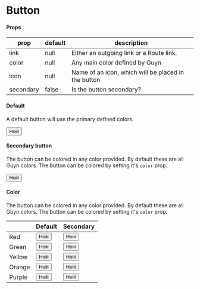 # Button

<script>
export default {
    components: {Button : ()=>import('./Button')}
}
</script>

#### Props

| prop | default | description |
| --- | --- | --- |
| link | null | Either an outgoing link or a Route link.|
| color | null | Any main color defined by Guyn |
| icon | null | Name of an icon, which will be placed in the button |
| secondary | false | Is the button secondary? |

#### Default

A default button will use the primary defined colors.

<Example title="Base">
<Button>Hoiii</Button>
</Example>

#### Secondary button

The button can be colored in any color provided. By default these are all Guyn colors. The button can be colored by setting it's `color` prop.

<Example title="Colors">
   <Button secondary>Hoiii</Button>
</Example>

#### Color

The button can be colored in any color provided. By default these are all Guyn colors. The button can be colored by setting it's `color` prop.

<Example title="Primary Colors">
<table>
    <thead>
    <tr>
        <th></th>
        <th>Default</th>
        <th>Secondary</th>
    </tr>
    </thead>
    <tr>
        <td>Red</td>
        <td><Button color="red">Hoiii</Button></td>
        <td><Button secondary color="red" >Hoiii</Button></td>
    </tr>
    <tr>
        <td>Green</td>
        <td><Button color="blue">Hoiii</Button></td>
        <td><Button color="blue" secondary>Hoiii</Button></td>
    </tr>
    <tr>
        <td>Yellow</td>
        <td><Button color="yellow">Hoiii</Button></td>
        <td><Button color="yellow" secondary>Hoiii</Button></td>
    </tr>
    <tr>
        <td>Orange</td>
        <td><Button color="orange">Hoiii</Button></td>
        <td><Button color="orange" secondary>Hoiii</Button></td>
    </tr>
    <tr>
        <td>Purple</td>
        <td><Button color="purple">Hoiii</Button></td>
        <td><Button secondary color="purple" >Hoiii</Button></td>
    </tr>
</table>
</Example>